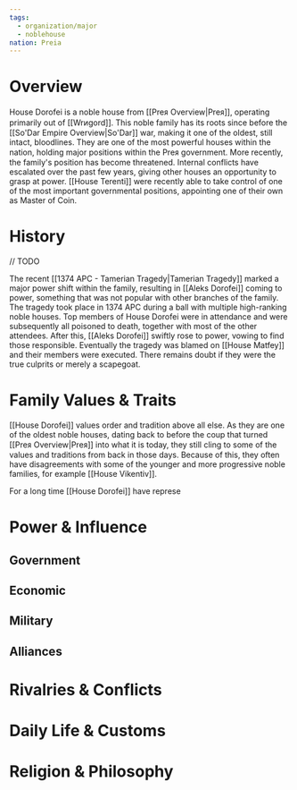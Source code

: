 ```yaml
---
tags:
  - organization/major
  - noblehouse
nation: Preia
---
```

# Overview
House Dorofei is a noble house from [[Preᴙ Overview|Preᴙ]], operating primarily out of [[Wrᴎgord]]. This noble family has its roots since before the [[So'Dar Empire Overview|So'Dar]] war, making it one of the oldest, still intact, bloodlines. They are one of the most powerful houses within the nation, holding major positions within the Preᴙ government. More recently, the family's position has become threatened. Internal conflicts have escalated over the past few years, giving other houses an opportunity to grasp at power. [[House Terenti]] were recently able to take control of one of the most important governmental positions, appointing one of their own as Master of Coin.
# History
// TODO

The recent [[1374 APC - Tamerian Tragedy|Tamerian Tragedy]] marked a major power shift within the family, resulting in [[Aleks Dorofei]] coming to power, something that was not popular with other branches of the family. The tragedy took place in 1374 APC during a ball with multiple high-ranking noble houses. Top members of House Dorofei were in attendance and were subsequently all poisoned to death, together with most of the other attendees. After this, [[Aleks Dorofei]] swiftly rose to power, vowing to find those responsible. Eventually the tragedy was blamed on [[House Matfey]] and their members were executed. There remains doubt if they were the true culprits or merely a scapegoat.
# Family Values & Traits
[[House Dorofei]] values order and tradition above all else. As they are one of the oldest noble houses, dating back to before the coup that turned [[Preᴙ Overview|Preᴙ]] into what it is today, they still cling to some of the values and traditions from back in those days. Because of this, they often have disagreements with some of the younger and more progressive noble families, for example [[House Vikentiv]].

For a long time [[House Dorofei]] have represe
# Power & Influence
## Government
## Economic
## Military
## Alliances
# Rivalries & Conflicts
# Daily Life & Customs
# Religion & Philosophy
